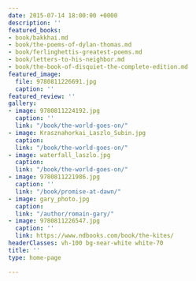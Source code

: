 ```yaml
---
date: 2015-07-14 18:00:00 +0000
description: ''
featured_books:
- book/bakkhai.md
- book/the-poems-of-dylan-thomas.md
- book/ferlinghettis-greatest-poems.md
- book/letters-to-his-neighbor.md
- book/the-book-of-disquiet-the-complete-edition.md
featured_image:
  file: 9780811226691.jpg
  caption: ''
featured_review: ''
gallery:
- image: 9780811224192.jpg
  caption: ''
  link: "/book/the-world-goes-on/"
- image: Krasznahorkai_Laszlo_Subin.jpg
  caption: 
  link: "/book/the-world-goes-on/"
- image: waterfall_laszlo.jpg
  caption: 
  link: "/book/the-world-goes-on/"
- image: 9780811221986.jpg
  caption: ''
  link: "/book/promise-at-dawn/"
- image: gary_photo.jpg
  caption: 
  link: "/author/romain-gary/"
- image: 9780811226547.jpg
  caption: ''
  link: https://www.ndbooks.com/book/the-kites/
headerClasses: vh-100 bg-near-white white-70
title: ''
type: home-page

---
```

